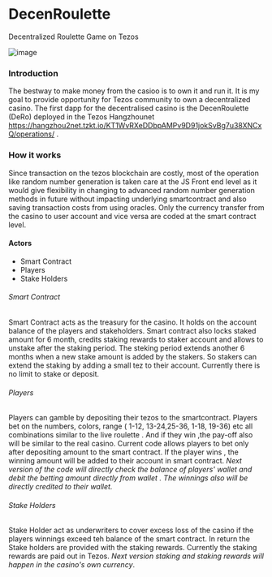 # DecenRoulette
Decentralized Roulette Game on Tezos 



![image](https://user-images.githubusercontent.com/93893007/146643028-09fbb016-a557-4952-9977-9ef863032ea3.png)

### Introduction

The bestway to make money from the casioo is to own it and run it. It is my goal to provide opportunity for Tezos community to own a decentralized casino. The first dapp for the decentralised casino is the DecenRoulette (DeRo) deployed in the Tezos Hangzhounet https://hangzhou2net.tzkt.io/KT1WvRXeDDbpAMPv9D91jokSvBg7u38XNCxQ/operations/ . 

### How it works

Since transaction on the tezos blockchain are costly, most of the operation like random number generation is taken care at the JS Front end level as it would give flexibility in changing to advanced random number generation methods in future without impacting underlying smartcontract and also saving transaction costs from using oracles. Only the currency transfer from the casino to user account and vice versa are coded at the smart contract level.

#### Actors
  
  - Smart Contract
  - Players
  - Stake Holders

###### Smart Contract

Smart Contract acts as the treasury for the casino. It holds on the account balance of the players and stakeholders. Smart contract also locks staked amount for 6 month, credits staking rewards to staker account and allows to unstake after the staking period. The steking period extends another 6 months when a new stake amount is added by the stakers. So stakers can extend the staking by adding a small tez to their account. Currently there is no limit to stake or deposit.  

###### Players

Players can gamble by depositing their tezos to the smartcontract. Players bet on the numbers, colors, range ( 1-12, 13-24,25-36, 1-18, 19-36) etc all combinations similar to the live roulette . And if they win ,the pay-off also will be similar to the real casino. Current code allows players to bet only after depositing amount to the smart contract. If the player wins , the winning amount will be added to their account in smart contract.
*Next version of the code will directly check the balance of players' wallet and debit the betting amount directly from wallet . The winnings also will be directly credited to their wallet.* 

###### Stake Holders

Stake Holder act as underwriters to cover excess loss of the casino if the players winnings exceed teh balance of the smart contract. In return the Stake holders are provided with the staking rewards. Currently the staking rewards are paid out in Tezos. *Next version staking and staking rewards will happen in the casino's own currency*.   

